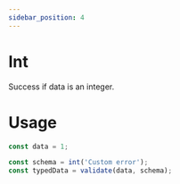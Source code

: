 ```yaml
---
sidebar_position: 4
---
```


# Int

Success if data is an integer.

# Usage

```ts
const data = 1;

const schema = int('Custom error');
const typedData = validate(data, schema);
```
